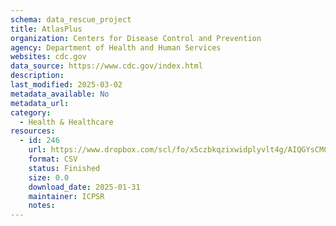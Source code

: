 ```yaml
---
schema: data_rescue_project 
title: AtlasPlus
organization: Centers for Disease Control and Prevention
agency: Department of Health and Human Services
websites: cdc.gov
data_source: https://www.cdc.gov/index.html
description: 
last_modified: 2025-03-02
metadata_available: No
metadata_url: 
category:
  - Health & Healthcare 
resources:
  - id: 246
    url: https://www.dropbox.com/scl/fo/x5czbkqzixwidplyvlt4g/AIQGYsCMC8JV2Wijksv2xtY?rlkey=hrdgslmsi92c93o18gzx59rrv&dl=0
    format: CSV
    status: Finished
    size: 0.0
    download_date: 2025-01-31
    maintainer: ICPSR
    notes: 
---
```

